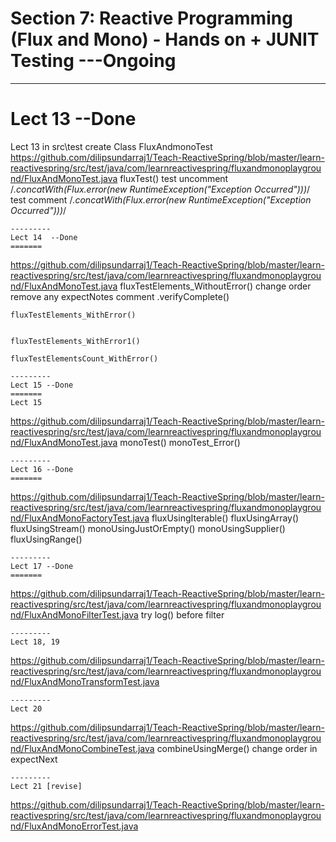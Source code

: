 # Section 7: Reactive Programming (Flux and Mono) - Hands on + JUNIT Testing  ---Ongoing
---------

Lect 13  --Done
=======
Lect 13
in src\test create Class
    FluxAndmonoTest
https://github.com/dilipsundarraj1/Teach-ReactiveSpring/blob/master/learn-reactivespring/src/test/java/com/learnreactivespring/fluxandmonoplayground/FluxAndMonoTest.java
    fluxTest()
        test
        uncomment   /*.concatWith(Flux.error(new RuntimeException("Exception Occurred")))*/
        test
        comment   /*.concatWith(Flux.error(new RuntimeException("Exception Occurred")))*/
```
---------
Lect 14  --Done
=======
```
https://github.com/dilipsundarraj1/Teach-ReactiveSpring/blob/master/learn-reactivespring/src/test/java/com/learnreactivespring/fluxandmonoplayground/FluxAndMonoTest.java
    fluxTestElements_WithoutError()
        change order
        remove any expectNotes
        comment .verifyComplete()
    
    fluxTestElements_WithError() 
    
        
    fluxTestElements_WithError1()
    
    fluxTestElementsCount_WithError()
    
```
---------
Lect 15 --Done
=======
Lect 15
```
https://github.com/dilipsundarraj1/Teach-ReactiveSpring/blob/master/learn-reactivespring/src/test/java/com/learnreactivespring/fluxandmonoplayground/FluxAndMonoTest.java
    monoTest()
    monoTest_Error()
```
---------
Lect 16 --Done
=======
```  
https://github.com/dilipsundarraj1/Teach-ReactiveSpring/blob/master/learn-reactivespring/src/test/java/com/learnreactivespring/fluxandmonoplayground/FluxAndMonoFactoryTest.java
    fluxUsingIterable()
    fluxUsingArray()
    fluxUsingStream()
    monoUsingJustOrEmpty()
    monoUsingSupplier()
    fluxUsingRange()
    
```
---------
Lect 17 --Done
=======
```  
https://github.com/dilipsundarraj1/Teach-ReactiveSpring/blob/master/learn-reactivespring/src/test/java/com/learnreactivespring/fluxandmonoplayground/FluxAndMonoFilterTest.java
    try log() before filter 
```
---------
Lect 18, 19
```  
https://github.com/dilipsundarraj1/Teach-ReactiveSpring/blob/master/learn-reactivespring/src/test/java/com/learnreactivespring/fluxandmonoplayground/FluxAndMonoTransformTest.java
```
---------
Lect 20
``` 
https://github.com/dilipsundarraj1/Teach-ReactiveSpring/blob/master/learn-reactivespring/src/test/java/com/learnreactivespring/fluxandmonoplayground/FluxAndMonoCombineTest.java
    combineUsingMerge()
        change order in expectNext
    
```
---------
Lect 21 [revise]
``` 
https://github.com/dilipsundarraj1/Teach-ReactiveSpring/blob/master/learn-reactivespring/src/test/java/com/learnreactivespring/fluxandmonoplayground/FluxAndMonoErrorTest.java


        
    
  